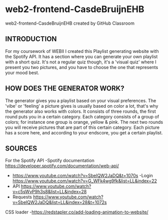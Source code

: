 # web2-frontend-CasdeBruijnEHB
web2-frontend-CasdeBruijnEHB created by GitHub Classroom

INTRODUCTION
------------

For my coursework of WEBII I created this Playlist generating website with the Spotify API. It has a section where you can generate your own playlist with a short quiz. It's not a regular quiz though, it's a 'visual quiz' where I present you two pictures, and you have to choose the one that represents your mood best.

HOW DOES THE GENERATOR WORK?
------------

The generator gives you a playlist based on your visual preferences. The 'vibe' or 'feeling' a picture gives is usually based on color a lot, that's why the generator also works with colors.
It consists of three rounds, the first round puts you in a certain category. Each category consists of a group of colors; for instance one group is orange, yellow & pink. 
The next two rounds you will receive pictures that are part of this certain category. Each picture has a score here, and according to your endscore, you get a certain playlist.

SOURCES
------------

For the Spotify API
-Spotify documentation https://developer.spotify.com/documentation/web-api/
- https://www.youtube.com/watch?v=SbelQW2JaDQ&t=1070s
-Login https://www.youtube.com/watch?v=G_WFk4wg9fk&list=LL&index=22
- API https://www.youtube.com/watch?v=c5sWvP9h3s8&list=LL&index=28
- Requests https://www.youtube.com/watch?v=SbelQW2JaDQ&list=LL&index=28&t=1072s



CSS loader
-https://redstapler.co/add-loading-animation-to-website/
